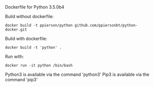 Dockerfile for Python 3.5.0b4

Build without dockerfile:
```
docker build -t ppierson/python github.com/ppiersonbt/python-docker.git
```

Build with dockerfile:
```
docker build -t 'python' .
```

Run with:
```
docker run -it python /bin/bash
```

Python3 is available via the command 'python3'
Pip3 is available via the command 'pip3'
